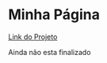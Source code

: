 # Minha Página

<a href="https://ricardoferreira93.github.io/My-page/">Link do Projeto</a>

Ainda não esta finalizado
